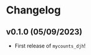 # Changelog

<!--next-version-placeholder-->

## v0.1.0 (05/09/2023)

- First release of `mycounts_djh`!